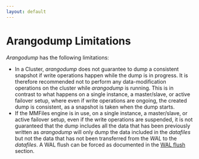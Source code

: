 ```yaml
---
layout: default
---
```

Arangodump Limitations
======================

_Arangodump_ has the following limitations:

- In a Cluster, _arangodump_ does not guarantee to dump a consistent snapshot if write
  operations happen while the dump is in progress. It is therefore recommended not to 
  perform any data-modification operations on the cluster while _arangodump_ 
  is running. This is in contrast to what happens on a single instance, a master/slave,
  or active failover setup, where even if write operations are ongoing, the created dump
  is consistent, as a snapshot is taken when the dump starts.
- If the MMFiles engine is in use, on a single instance, a master/slave, or active failover
  setup, even if the write operations are suspended, it is not guaranteed that the dump includes
  all the data that has been previously written as _arangodump_ will only dump the data
  included in the _datafiles_ but not the data that has not been transferred from the _WAL_
  to the _datafiles_. A WAL flush can be forced as documented in the [WAL flush](../../Appendix/JavaScriptModules/WAL.md#flushing) section.